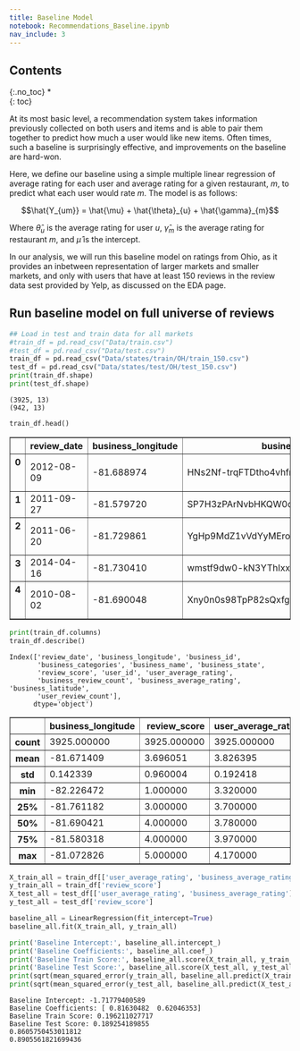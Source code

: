 ```yaml
---
title: Baseline Model
notebook: Recommendations_Baseline.ipynb
nav_include: 3
---
```


## Contents
{:.no_toc}
*  
{: toc}






At its most basic level, a recommendation system takes information previously collected on both users and items and is able to pair them together to predict how much a user would like new items. Often times, such a baseline is surprisingly effective, and improvements on the baseline are hard-won.

Here, we define our baseline using a simple multiple linear regression of average rating for each user and average rating for a given restaurant, $m$, to predict what each user would rate $m$. The model is as follows:

$$\hat{Y_{um}} = \hat{\mu} + \hat{\theta}_{u} + \hat{\gamma}_{m}$$

Where
$\hat{\theta}_{u}$
is the average rating for user $u$,
$\hat{\gamma}_{m}$
is the average rating for restaurant $m$, and
$\hat{\mu}$
is the intercept.


In our analysis, we will run this baseline model on ratings from Ohio, as it provides an inbetween representation of larger markets and smaller markets, and only with users that have at least 150 reviews in the review data sest provided by Yelp, as discussed on the EDA page.

## Run baseline model on full universe of reviews



```python
## Load in test and train data for all markets
#train_df = pd.read_csv("Data/train.csv")
#test_df = pd.read_csv("Data/test.csv")
train_df = pd.read_csv("Data/states/train/OH/train_150.csv")
test_df = pd.read_csv("Data/states/test/OH/test_150.csv")
print(train_df.shape)
print(test_df.shape)
```


    (3925, 13)
    (942, 13)




```python
train_df.head()
```





<div>
<style>
    .dataframe thead tr:only-child th {
        text-align: right;
    }

    .dataframe thead th {
        text-align: left;
    }

    .dataframe tbody tr th {
        vertical-align: top;
    }
</style>
<table border="1" class="dataframe">
  <thead>
    <tr style="text-align: right;">
      <th></th>
      <th>review_date</th>
      <th>business_longitude</th>
      <th>business_id</th>
      <th>business_categories</th>
      <th>business_name</th>
      <th>business_state</th>
      <th>review_score</th>
      <th>user_id</th>
      <th>user_average_rating</th>
      <th>business_review_count</th>
      <th>business_average_rating</th>
      <th>business_latitude</th>
      <th>user_review_count</th>
    </tr>
  </thead>
  <tbody>
    <tr>
      <th>0</th>
      <td>2012-08-09</td>
      <td>-81.688974</td>
      <td>HNs2Nf-trqFTDtho4vhfmA</td>
      <td>['Bars', 'Lounges', 'Restaurants', 'American (...</td>
      <td>The South Side</td>
      <td>OH</td>
      <td>3.0</td>
      <td>3Uv0dGI2IXJb2OUj8R2GJA</td>
      <td>3.85</td>
      <td>275</td>
      <td>3.5</td>
      <td>41.482026</td>
      <td>482</td>
    </tr>
    <tr>
      <th>1</th>
      <td>2011-09-27</td>
      <td>-81.579720</td>
      <td>SP7H3zPArNvbHKQW0c_gpA</td>
      <td>['Restaurants', 'Thai', 'Asian Fusion']</td>
      <td>High Thai'd</td>
      <td>OH</td>
      <td>2.0</td>
      <td>3Uv0dGI2IXJb2OUj8R2GJA</td>
      <td>3.85</td>
      <td>100</td>
      <td>4.0</td>
      <td>41.510991</td>
      <td>482</td>
    </tr>
    <tr>
      <th>2</th>
      <td>2011-06-20</td>
      <td>-81.729861</td>
      <td>YgHp9MdZ1vVdYyMEro4TtQ</td>
      <td>['Bars', 'Barbeque', 'Pizza', 'American (New)'...</td>
      <td>XYZ the Tavern</td>
      <td>OH</td>
      <td>4.0</td>
      <td>3Uv0dGI2IXJb2OUj8R2GJA</td>
      <td>3.85</td>
      <td>181</td>
      <td>4.0</td>
      <td>41.484139</td>
      <td>482</td>
    </tr>
    <tr>
      <th>3</th>
      <td>2014-04-16</td>
      <td>-81.730410</td>
      <td>wmstf9dw0-kN3YThIxx8eQ</td>
      <td>['Irish', 'Bars', 'Pubs', 'Nightlife', 'Restau...</td>
      <td>Stone Mad Pub</td>
      <td>OH</td>
      <td>4.0</td>
      <td>3Uv0dGI2IXJb2OUj8R2GJA</td>
      <td>3.85</td>
      <td>126</td>
      <td>3.5</td>
      <td>41.486707</td>
      <td>482</td>
    </tr>
    <tr>
      <th>4</th>
      <td>2010-08-02</td>
      <td>-81.690048</td>
      <td>Xny0n0s98TpP82sQxfgIMQ</td>
      <td>['Polish', 'Nightlife', 'Restaurants', 'Americ...</td>
      <td>Sokolowski's University Inn</td>
      <td>OH</td>
      <td>3.0</td>
      <td>3Uv0dGI2IXJb2OUj8R2GJA</td>
      <td>3.85</td>
      <td>368</td>
      <td>4.5</td>
      <td>41.484752</td>
      <td>482</td>
    </tr>
  </tbody>
</table>
</div>





```python
print(train_df.columns)
train_df.describe()
```


    Index(['review_date', 'business_longitude', 'business_id',
           'business_categories', 'business_name', 'business_state',
           'review_score', 'user_id', 'user_average_rating',
           'business_review_count', 'business_average_rating', 'business_latitude',
           'user_review_count'],
          dtype='object')





<div>
<style>
    .dataframe thead tr:only-child th {
        text-align: right;
    }

    .dataframe thead th {
        text-align: left;
    }

    .dataframe tbody tr th {
        vertical-align: top;
    }
</style>
<table border="1" class="dataframe">
  <thead>
    <tr style="text-align: right;">
      <th></th>
      <th>business_longitude</th>
      <th>review_score</th>
      <th>user_average_rating</th>
      <th>business_review_count</th>
      <th>business_average_rating</th>
      <th>business_latitude</th>
      <th>user_review_count</th>
    </tr>
  </thead>
  <tbody>
    <tr>
      <th>count</th>
      <td>3925.000000</td>
      <td>3925.000000</td>
      <td>3925.000000</td>
      <td>3925.000000</td>
      <td>3925.000000</td>
      <td>3925.000000</td>
      <td>3925.000000</td>
    </tr>
    <tr>
      <th>mean</th>
      <td>-81.671409</td>
      <td>3.696051</td>
      <td>3.826395</td>
      <td>116.180637</td>
      <td>3.691338</td>
      <td>41.470231</td>
      <td>731.208662</td>
    </tr>
    <tr>
      <th>std</th>
      <td>0.142339</td>
      <td>0.960004</td>
      <td>0.192418</td>
      <td>133.248942</td>
      <td>0.598440</td>
      <td>0.076287</td>
      <td>439.526213</td>
    </tr>
    <tr>
      <th>min</th>
      <td>-82.226472</td>
      <td>1.000000</td>
      <td>3.320000</td>
      <td>3.000000</td>
      <td>1.000000</td>
      <td>41.108641</td>
      <td>309.000000</td>
    </tr>
    <tr>
      <th>25%</th>
      <td>-81.761182</td>
      <td>3.000000</td>
      <td>3.700000</td>
      <td>33.000000</td>
      <td>3.500000</td>
      <td>41.459052</td>
      <td>464.000000</td>
    </tr>
    <tr>
      <th>50%</th>
      <td>-81.690421</td>
      <td>4.000000</td>
      <td>3.780000</td>
      <td>74.000000</td>
      <td>4.000000</td>
      <td>41.484801</td>
      <td>609.000000</td>
    </tr>
    <tr>
      <th>75%</th>
      <td>-81.580318</td>
      <td>4.000000</td>
      <td>3.970000</td>
      <td>148.000000</td>
      <td>4.000000</td>
      <td>41.500613</td>
      <td>868.000000</td>
    </tr>
    <tr>
      <th>max</th>
      <td>-81.072826</td>
      <td>5.000000</td>
      <td>4.170000</td>
      <td>896.000000</td>
      <td>5.000000</td>
      <td>41.764307</td>
      <td>1952.000000</td>
    </tr>
  </tbody>
</table>
</div>





```python
X_train_all = train_df[['user_average_rating', 'business_average_rating']]
y_train_all = train_df['review_score']
X_test_all = test_df[['user_average_rating', 'business_average_rating']]
y_test_all = test_df['review_score']
```




```python
baseline_all = LinearRegression(fit_intercept=True)
baseline_all.fit(X_train_all, y_train_all)

print('Baseline Intercept:', baseline_all.intercept_)
print('Baseline Coefficients:', baseline_all.coef_)
print('Baseline Train Score:', baseline_all.score(X_train_all, y_train_all))
print('Baseline Test Score:', baseline_all.score(X_test_all, y_test_all))
print(sqrt(mean_squared_error(y_train_all, baseline_all.predict(X_train_all))))
print(sqrt(mean_squared_error(y_test_all, baseline_all.predict(X_test_all))))
```


    Baseline Intercept: -1.71779400589
    Baseline Coefficients: [ 0.81630482  0.62046353]
    Baseline Train Score: 0.196211027717
    Baseline Test Score: 0.189254189855
    0.8605750453011812
    0.8905561821699436




```python

```

